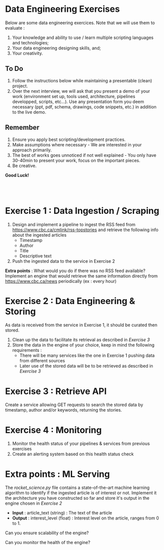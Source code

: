 # Data Engineering Exercises

Below are some data engineering exercices. Note that we will use them to evaluate : 
1. Your knowledge and ability to use / learn multiple scripting languages and technologies;
2. Your data engineering designing skills, and;
3. Your creativity.

## To Do 
1. Follow the instructions below while maintaining a presentable (clean) project. 
2. Over the next interview, we will ask that you present a demo of your work (environment set up, tools used, architecture, pipelines developped, scripts, etc...).
Use any presentation form you deem necessary (ppt, pdf, schema, drawings, code snippets, etc.) in addition to the live demo.

## Remember 
1. Ensure you apply best scripting/development practices.
2. Make assumptions where necessary - We are interested in your approach primarily.
3. The best of works goes unnoticed if not well explained - You only have 30-40min to present your work, focus on the important pieces.
4. Be creative.

**Good Luck!**
<br></br>
<br></br>


# Exercise 1 : Data Ingestion / Scraping
1. Design and implement a pipeline to ingest the RSS feed from https://www.cbc.ca/cmlink/rss-topstories and retrieve the following info about the ingested articles
    * Timestamp
    * Author
    * Title
    * Descriptive text
2. Push the ingested data to the service in Exercise 2

**Extra points** : What would you do if there was no RSS feed available? Implement an engine that would retrieve the same information directly from https://www.cbc.ca/news periodically (ex : every hour) 

# Exercise 2 : Data Engineering & Storing
As data is received from the service in Exercise 1, it should be curated then stored. 
1. Clean up the data to facilitate its retrieval as described in *Exercise 3*
2. Store the data in the engine of your choice, keep in mind the following requirements : 
    * There will be many services like the one in Exercise 1 pushing data from different sources
    * Later use of the stored data will be to be retrieved as described in *Exercise 3*

# Exercise 3 : Retrieve API
Create a service allowing GET requests to search the stored data by timestamp, author and/or keywords, returning the stories.

# Exercise 4 : Monitoring
1. Monitor the health status of your pipelines & services from previous exercises
2. Create an alerting system based on this health status check

# Extra points : ML Serving
The *rocket_science.py* file contains a state-of-the-art machine learning algorithm to identify if the ingested article is of interest or not. Implement it the architecture you have constructed so far and store it's output in the engine chosen in *Exercise 2*
  * **Input** : article_text (string) : The text of the article
  * **Output** : interest_level (float) : Interest level on the article, ranges from 0 to 1.

Can you ensure scalability of the engine?

Can you monitor the health of the engine?

